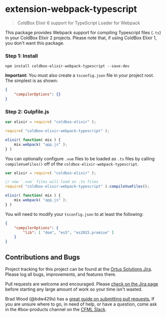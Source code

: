 # extension-webpack-typescript

> ColdBox Elixir 6 support for TypeScript Loader for Webpack

This package provides Webpack support for compiling Typescript files (`.ts`) in your ColdBox Elixir 2 projects. Please note that, if using ColdBox Elixir 1, you don't want this package.

### Step 1: Install

```
npm install coldbox-elixir-webpack-typescript --save-dev
```

**Important:** You must also create a `tsconfig.json` file in your project root.  The simplest is as shown:

```json
{
    "compilerOptions": {}
}
```

### Step 2: Gulpfile.js

``` js
var elixir = require( "coldbox-elixir" );

require( "coldbox-elixir-webpack-typescript" );

elixir( function( mix ) {
	mix.webpack( "app.js" );
} )
```

You can optionally configure `.vue` files to be loaded as `.ts` files by calling `compileVueFiles()` off of the `coldbox-elixir-webpack-typescript`.

```js
var elixir = require( "coldbox-elixir" );

// now `.vue` files will load as .ts files
require( "coldbox-elixir-webpack-typescript" ).compileVueFiles();

elixir( function( mix ) {
	mix.webpack( "app.js" );
} )
```

You will need to modify your `tsconfig.json` to at least the following:

```json
{
    "compilerOptions": {
        "lib": [ "dom", "es5", "es2015.promise" ]
    }
}
```

## Contributions and Bugs

Project tracking for this project can be found at the [Ortus Solutions Jira](https://ortussolutions.atlassian.net/projects/ELIXIR/summary).  Please log all bugs, improvements, and features there.

Pull requests are welcome and encouraged.  Please [check on the Jira page](https://ortussolutions.atlassian.net/projects/ELIXIR/issues/?filter=allissues) before starting any large amount of work so your time isn't wasted.

Brad Wood (@bdw429s) has a [great guide on submitting pull requests.](https://www.ortussolutions.com/blog/submit-your-first-pull-request-to-an-open-source-project)  If you are unsure where to go, in need of help, or have a question, come ask in the #box-products channel on the [CFML Slack](http://cfml-slack.herokuapp.com/).
